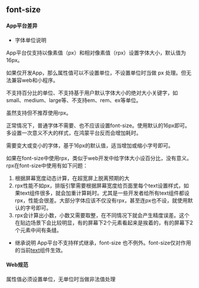 ## font-size


<!-- CSSJSON.font-size.description -->

<!-- CSSJSON.font-size.syntax -->

<!-- CSSJSON.font-size.values -->

<!-- CSSJSON.font-size.defaultValue -->

<!-- CSSJSON.font-size.unixTags -->

<!-- CSSJSON.font-size.compatibility -->

<!-- CSSJSON.font-size.example -->

#### App平台差异
- 字体单位说明

App平台仅支持以像素值（px）和相对像素值（rpx）设置字体大小，默认值为16px。

如果仅开发App，那么属性值可以不设置单位，不设置单位时当做 px 处理。但无法兼容web和小程序。

不支持百分比的单位、不支持基于用户默认字体大小的绝对大小关键字，如small、medium、large等、不支持em、rem、ex等单位。

虽然支持但不推荐使用rpx。

正常情况下，普通字体不需要、也不应该设置font-size。使用默认的16px即可。多设置一次意义不大的样式，在鸿蒙平台反而会增加耗时。

需要变大或变小的字体，基于16px的默认值，适当增加或缩小字号即可。

如果在font-size中使用rpx，类似于web开发中给字体大小设百分比，没有意义。rpx在font-size中使用有如下问题：
1. 根据屏幕宽度动态计算，在超宽屏上脱离预期的大
2. rpx性能不如px，排版引擎需要根据屏幕宽度给页面里每个text设置样式，如果text组件很多，就会加重计算耗时。尤其是一些开发者给所有text组件都设rpx，性能会很差。大部分字体应该不仅没有rpx，甚至连px也不设，就使用默认的字号即可。
3. rpx会计算出小数，小数又需要取整，在不同情况下就会产生精度误差。这个在贴边场景下会比较明显，有的屏幕下2个元素看起来是挨着的，有的屏幕下2个元素中间有条缝。

- 继承说明
App平台不支持样式继承，font-size 也不例外。font-size仅对作用的当前[text](../component/text.md)组件生效。


#### Web规范
属性值必须设置单位，无单位时当做非法值处理

<!-- CSSJSON.font-size.reference -->

